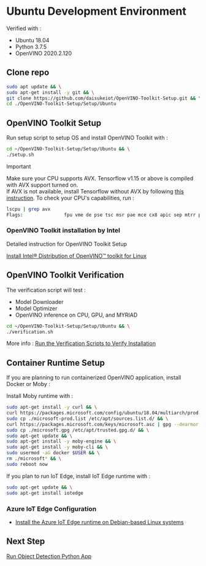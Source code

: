 # Ubuntu Development Environment

Verified with :

- Ubuntu 18.04
- Python 3.7.5
- OpenVINO 2020.2.120

## Clone repo

```bash
sudo apt update && \
sudo apt-get install -y git && \
git clone https://github.com/daisukeiot/OpenVINO-Toolkit-Setup.git && \
cd ./OpenVINO-Toolkit-Setup/Setup/Ubuntu
```

## OpenVINO Toolkit Setup

Run setup script to setup OS and install OpenVINO Toolkit with :

```bash
cd ~/OpenVINO-Toolkit-Setup/Setup/Ubuntu && \
./setup.sh
```

> [!IMPORTANT]  
> Make sure your CPU supports AVX.  Tensorflow v1.15 or above is compiled with AVX support turned on.  
> If AVX is not available, install Tensorflow without AVX by following [this instruction](../UP2/README.md#tensorflow-without-avx).
> To check your CPU's capabilities, run :
>
> ```bash
> lscpu | grep avx
> Flags:               fpu vme de pse tsc msr pae mce cx8 apic sep mtrr pge mca cmov pat pse36 clflush dts acpi mmx fxsr sse sse2 ss ht tm pbe syscall nx pdpe1gb rdtscp lm constant_tsc art arch_perfmon pebs bts rep_good nopl xtopology nonstop_tsc cpuid aperfmperf pni pclmulqdq dtes64 monitor ds_cpl vmx est tm2 ssse3 sdbg fma cx16 xtpr pdcm pcid sse4_1 sse4_2 x2apic movbe popcnt tsc_deadline_timer aes xsave avx f16c rdrand lahf_lm abm 3dnowprefetch cpuid_fault epb invpcid_single pti ssbd ibrs ibpb stibp tpr_shadow vnmi flexpriority ept vpid ept_ad fsgsbase tsc_adjust bmi1 avx2 smep bmi2 erms invpcid mpx rdseed adx smap clflushopt intel_pt xsaveopt xsavec xgetbv1 xsaves dtherm ida arat pln pts hwp hwp_notify hwp_act_window hwp_epp md_clear flush_l1d
> ```

### OpenVINO Toolkit installation by Intel

Detailed instruction for OpenVINO Toolkit Setup

[Install Intel® Distribution of OpenVINO™ toolkit for Linux](https://docs.openvinotoolkit.org/2020.2/_docs_install_guides_installing_openvino_linux.html)

## OpenVINO Toolkit Verification

The verification script will test :

- Model Downloader
- Model Optimizer
- OpenVINO inference on CPU, GPU, and MYRIAD

```bash
cd ~/OpenVINO-Toolkit-Setup/Setup/Ubuntu && \
./verification.sh
```

More info : [Run the Verification Scripts to Verify Installation](https://docs.openvinotoolkit.org/2020.2/_docs_install_guides_installing_openvino_linux.html#run-the-demos)

## Container Runtime Setup

If you are planning to run containerized OpenVINO application, install Docker or Moby :

Install Moby runtime with :

```bash
sudo apt-get install -y curl && \
curl https://packages.microsoft.com/config/ubuntu/18.04/multiarch/prod.list > ./microsoft-prod.list && \
sudo cp ./microsoft-prod.list /etc/apt/sources.list.d/ && \
curl https://packages.microsoft.com/keys/microsoft.asc | gpg --dearmor > microsoft.gpg && \
sudo cp ./microsoft.gpg /etc/apt/trusted.gpg.d/ && \
sudo apt-get update && \
sudo apt-get install -y moby-engine && \
sudo apt-get install -y moby-cli && \
sudo usermod -aG docker $USER && \
rm ./microsoft* && \
sudo reboot now
```

If you plan to run IoT Edge, install IoT Edge runtime with :

```bash
sudo apt-get update && \
sudo apt-get install iotedge
```

### Azure IoT Edge Configuration

- [Install the Azure IoT Edge runtime on Debian-based Linux systems](https://docs.microsoft.com/en-us/azure/iot-edge/how-to-install-iot-edge-linux)

## Next Step

[Run Object Detection Python App](../../README.md#running-object-detection-python-app)